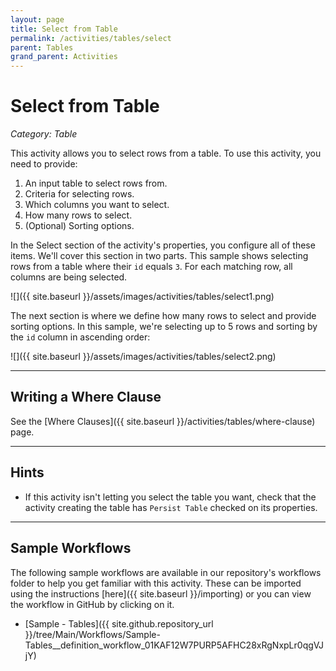 ```yaml
---
layout: page
title: Select from Table
permalink: /activities/tables/select
parent: Tables
grand_parent: Activities
---
```


# Select from Table
_Category: Table_

This activity allows you to select rows from a table. To use this activity, you need to provide:
1. An input table to select rows from.
1. Criteria for selecting rows.
1. Which columns you want to select.
1. How many rows to select.
1. (Optional) Sorting options.

In the Select section of the activity's properties, you configure all of these items. We'll cover this section in two parts. This sample shows selecting rows from a table where their `id` equals `3`. For each matching row, all columns are being selected.

![]({{ site.baseurl }}/assets/images/activities/tables/select1.png)

The next section is where we define how many rows to select and provide sorting options. In this sample, we're selecting up to 5 rows and sorting by the `id` column in ascending order:

![]({{ site.baseurl }}/assets/images/activities/tables/select2.png)

---

## Writing a Where Clause
See the [Where Clauses]({{ site.baseurl }}/activities/tables/where-clause) page.

---

## Hints
* If this activity isn't letting you select the table you want, check that the activity creating the table has `Persist Table` checked on its properties.

---

## Sample Workflows
The following sample workflows are available in our repository's workflows folder to help you get familiar with this activity. These can be imported using the instructions [here]({{ site.baseurl }}/importing) or you can view the workflow in GitHub by clicking on it.

* [Sample - Tables]({{ site.github.repository_url }}/tree/Main/Workflows/Sample-Tables__definition_workflow_01KAF12W7PURP5AFHC28xRgNxpLr0qgVJjY)

